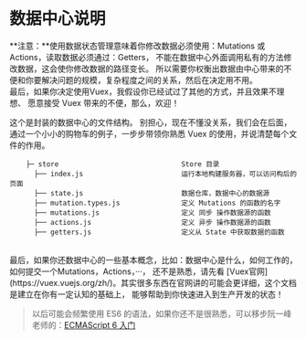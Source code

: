 # 数据中心说明

**注意：**使用数据状态管理意味着你修改数据必须使用：Mutations 或 Actions，读取数据必须通过：Getters，
不能在数据中心外面调用私有的方法修改数据，这会使你修改数据的路径变长。
所以需要你权衡出数据由中心带来的不便和你要解决问题的规模，复杂程度之间的关系，然后在决定用不用。<br/>
最后，如果你决定使用Vuex，我假设你已经试过了其他的方式，并且效果不理想、
愿意接受 Vuex 带来的不便，那么，欢迎！

这个是封装的数据中心的文件结构。
别担心，现在不懂没关系，我们会在后面，通过一个小小的购物车的例子，一步步带领你熟悉 Vuex 的使用，并说清楚每个文件的作用。


```
    ├─ store                              Store 目录
      ├── index.js                        运行本地构建服务器，可以访问构后的页面
      ├── state.js                        数据仓库，数据中心的数据源
      ├── mutation.types.js               定义 Mutations 的函数的名字
      ├── mutations.js                    定义 同步 操作数据源的函数
      ├── actions.js                      定义 异步 操作数据源的函数
      ├── getters.js                      定义从 State 中获取数据的函数

```

<br/>
最后，如果你还数据中心的一些基本概念，比如：数据中心是什么，如何工作的，如何提交一个Mutations，Actions，···，
还不是熟悉，请先看 [Vuex官网](https://vuex.vuejs.org/zh/)。其实很多东西在官网讲的可能会更详细，这个文档是建立在你有一定认知的基础上，
能够帮助到你快速进入到生产开发的状态！

> 以后可能会频繁使用 ES6 的语法，如果你还不是很熟悉，可以移步阮一峰老师的：[ECMAScript 6 入门](http://es6.ruanyifeng.com/)

